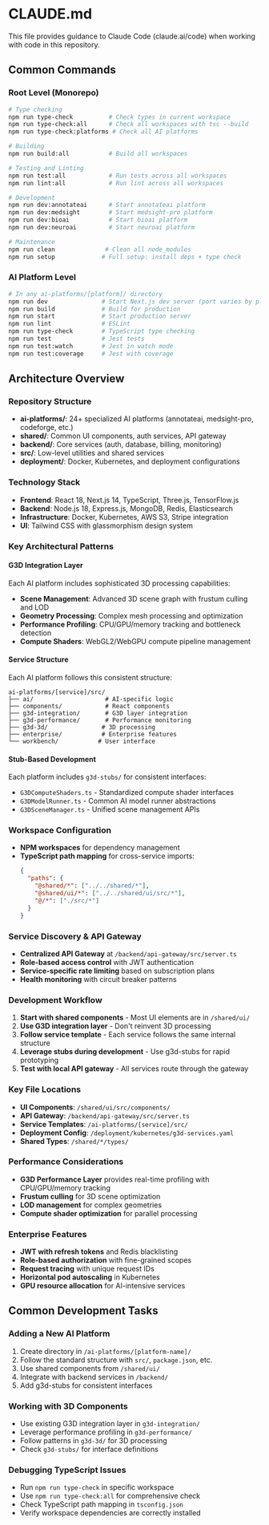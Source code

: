 # CLAUDE.md

This file provides guidance to Claude Code (claude.ai/code) when working with code in this repository.

## Common Commands

### Root Level (Monorepo)
```bash
# Type checking
npm run type-check          # Check types in current workspace
npm run type-check:all      # Check all workspaces with tsc --build
npm run type-check:platforms # Check all AI platforms

# Building
npm run build:all           # Build all workspaces

# Testing and Linting
npm run test:all            # Run tests across all workspaces
npm run lint:all            # Run lint across all workspaces

# Development
npm run dev:annotateai      # Start annotateai platform
npm run dev:medsight        # Start medsight-pro platform
npm run dev:bioai           # Start bioai platform
npm run dev:neuroai         # Start neuroai platform

# Maintenance
npm run clean              # Clean all node_modules
npm run setup             # Full setup: install deps + type check
```

### AI Platform Level
```bash
# In any ai-platforms/[platform]/ directory
npm run dev               # Start Next.js dev server (port varies by platform)
npm run build             # Build for production
npm run start             # Start production server
npm run lint              # ESLint
npm run type-check        # TypeScript type checking
npm run test              # Jest tests
npm run test:watch        # Jest in watch mode
npm run test:coverage     # Jest with coverage
```

## Architecture Overview

### Repository Structure
- **ai-platforms/**: 24+ specialized AI platforms (annotateai, medsight-pro, codeforge, etc.)
- **shared/**: Common UI components, auth services, API gateway
- **backend/**: Core services (auth, database, billing, monitoring)
- **src/**: Low-level utilities and shared services
- **deployment/**: Docker, Kubernetes, and deployment configurations

### Technology Stack
- **Frontend**: React 18, Next.js 14, TypeScript, Three.js, TensorFlow.js
- **Backend**: Node.js 18, Express.js, MongoDB, Redis, Elasticsearch
- **Infrastructure**: Docker, Kubernetes, AWS S3, Stripe integration
- **UI**: Tailwind CSS with glassmorphism design system

### Key Architectural Patterns

#### G3D Integration Layer
Each AI platform includes sophisticated 3D processing capabilities:
- **Scene Management**: Advanced 3D scene graph with frustum culling and LOD
- **Geometry Processing**: Complex mesh processing and optimization
- **Performance Profiling**: CPU/GPU/memory tracking and bottleneck detection
- **Compute Shaders**: WebGL2/WebGPU compute pipeline management

#### Service Structure
Each AI platform follows this consistent structure:
```
ai-platforms/[service]/src/
├── ai/                    # AI-specific logic
├── components/            # React components
├── g3d-integration/       # G3D layer integration
├── g3d-performance/       # Performance monitoring
├── g3d-3d/               # 3D processing
├── enterprise/           # Enterprise features
└── workbench/           # User interface
```

#### Stub-Based Development
Each platform includes `g3d-stubs/` for consistent interfaces:
- `G3DComputeShaders.ts` - Standardized compute shader interfaces
- `G3DModelRunner.ts` - Common AI model runner abstractions
- `G3DSceneManager.ts` - Unified scene management APIs

### Workspace Configuration
- **NPM workspaces** for dependency management
- **TypeScript path mapping** for cross-service imports:
  ```json
  {
    "paths": {
      "@shared/*": ["../../shared/*"],
      "@shared/ui/*": ["../../shared/ui/src/*"],
      "@/*": ["./src/*"]
    }
  }
  ```

### Service Discovery & API Gateway
- **Centralized API Gateway** at `/backend/api-gateway/src/server.ts`
- **Role-based access control** with JWT authentication
- **Service-specific rate limiting** based on subscription plans
- **Health monitoring** with circuit breaker patterns

### Development Workflow
1. **Start with shared components** - Most UI elements are in `/shared/ui/`
2. **Use G3D integration layer** - Don't reinvent 3D processing
3. **Follow service template** - Each service follows the same internal structure
4. **Leverage stubs during development** - Use g3d-stubs for rapid prototyping
5. **Test with local API gateway** - All services route through the gateway

### Key File Locations
- **UI Components**: `/shared/ui/src/components/`
- **API Gateway**: `/backend/api-gateway/src/server.ts`
- **Service Templates**: `/ai-platforms/[service]/src/`
- **Deployment Config**: `/deployment/kubernetes/g3d-services.yaml`
- **Shared Types**: `/shared/*/types/`

### Performance Considerations
- **G3D Performance Layer** provides real-time profiling with CPU/GPU/memory tracking
- **Frustum culling** for 3D scene optimization
- **LOD management** for complex geometries
- **Compute shader optimization** for parallel processing

### Enterprise Features
- **JWT with refresh tokens** and Redis blacklisting
- **Role-based authorization** with fine-grained scopes
- **Request tracing** with unique request IDs
- **Horizontal pod autoscaling** in Kubernetes
- **GPU resource allocation** for AI-intensive services

## Common Development Tasks

### Adding a New AI Platform
1. Create directory in `/ai-platforms/[platform-name]/`
2. Follow the standard structure with `src/`, `package.json`, etc.
3. Use shared components from `/shared/ui/`
4. Integrate with backend services in `/backend/`
5. Add g3d-stubs for consistent interfaces

### Working with 3D Components
- Use existing G3D integration layer in `g3d-integration/`
- Leverage performance profiling in `g3d-performance/`
- Follow patterns in `g3d-3d/` for 3D processing
- Check `g3d-stubs/` for interface definitions

### Debugging TypeScript Issues
- Run `npm run type-check` in specific workspace
- Use `npm run type-check:all` for comprehensive check
- Check TypeScript path mapping in `tsconfig.json`
- Verify workspace dependencies are correctly installed